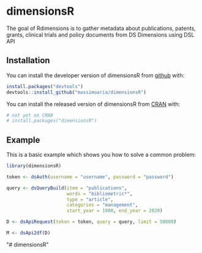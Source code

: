 
# dimensionsR

<!-- badges: start -->
<!-- badges: end -->

The goal of Rdimensions is to gather metadata about publications, patents, grants, clinical trials and policy documents from DS Dimensions using DSL API


## Installation

You can install the developer version of dimensionsR from [github](https://github.com) with:

``` r
install.packages("devtools")
devtools::install_github("massimoaria/dimensionsR")
```

You can install the released version of dimensionsR from [CRAN](https://CRAN.R-project.org) with:

``` r
# not yet on CRAN
# install.packages("dimensionsR")
```

## Example

This is a basic example which shows you how to solve a common problem:

``` r
library(dimensionsR)

token <- dsAuth(username = "username", password = "password")

query <- dsQueryBuild(item = "publications", 
                      words = "bibliometric*", 
                      type = "article", 
                      categories = "management", 
                      start_year = 1980, end_year = 2020)

D <- dsApiRequest(token = token, query = query, limit = 50000)

M <- dsApi2df(D)

```

"# dimensionsR" 
